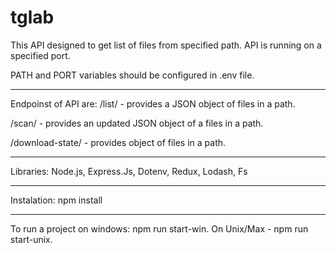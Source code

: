 # tglab

This API designed to get list of files from specified path.
API is running on a specified port.

PATH and PORT variables should be configured in .env file.

___________________________________

Endpoinst of API are: 
/list/ - provides a JSON object of files in a path.

/scan/ - provides an updated JSON object of a files in a path.

/download-state/ - provides object of files in a path.

___________________________________

Libraries: Node.js, Express.Js, Dotenv, Redux, Lodash, Fs

___________________________________

Instalation: npm install

___________________________________

To run a project on windows: npm run start-win. 
On Unix/Max - npm run start-unix.
